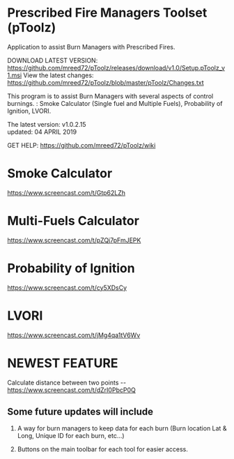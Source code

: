 # Prescribed Fire Managers Toolset (pToolz)
Application to assist Burn Managers with Prescribed Fires.

DOWNLOAD LATEST VERSION: https://github.com/mreed72/pToolz/releases/download/v1.0/Setup.pToolz_v1.msi
View the latest changes: https://github.com/mreed72/pToolz/blob/master/pToolz/Changes.txt

This program is to assist Burn Managers with several aspects of control burnings.  :  Smoke Calculator (Single fuel and Multiple Fuels), Probability of Ignition, LVORI.

The latest version:  v1.0.2.15<br>
updated: 04 APRIL 2019

GET HELP: https://github.com/mreed72/pToolz/wiki


# Smoke Calculator
https://www.screencast.com/t/Gtp62LZh

# Multi-Fuels Calculator
https://www.screencast.com/t/pZQj7pFmJEPK

# Probability of Ignition
https://www.screencast.com/t/cy5XDsCy

# LVORI
https://www.screencast.com/t/jMg4qa1tV6Wv

# **NEWEST FEATURE**  
Calculate distance between two points -- https://www.screencast.com/t/dZrI0PbcP0Q

## Some future updates will include
1) A way for burn managers to keep data for each burn (Burn location Lat & Long, Unique ID for each burn, etc...)

2) Buttons on the main toolbar for each tool for easier access.
